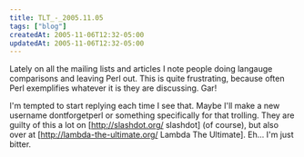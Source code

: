 ```yaml
---
title: TLT_-_2005.11.05
tags: ["blog"]
createdAt: 2005-11-06T12:32-05:00
updatedAt: 2005-11-06T12:32-05:00
---
```


Lately on all the mailing lists and articles I note people doing langauge comparisons and leaving Perl out. This is quite frustrating, because often Perl exemplifies whatever it is they are discussing. Gar!

I'm tempted to start replying each time I see that. Maybe I'll make a new username dontforgetperl or something specifically for that trolling. They are guilty of this a lot on [http://slashdot.org/ slashdot] (of course), but also over at [http://lambda-the-ultimate.org/ Lambda The Ultimate]. Eh... I'm just bitter.



